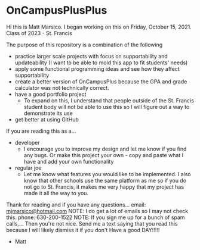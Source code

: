 # OnCampusPlusPlus

Hi this is Matt Marsico. I began working on this on Friday, October 15, 2021.
Class of 2023 - St. Francis

The purpose of this repository is a combination of the following
- practice larger scale projects with focus on supportability and updateability (I want to be able to mold this app to fit students' needs)
- apply some functional programming ideas and see how they affect supportability
- create a better version of OnCampusPlus because the GPA and grade calculator was not technically correct.
- have a good portfolio project
  - To expand on this, I understand that people outside of the St. Francis student body will not be able to use this so I will figure out a way to demonstrate its use
- get better at using GitHub

If you are reading this as a...
- developer
  - I encourage you to improve my design and let me know if you find any bugs. Or make this project your own - copy and paste what I have and add your own        functionality
- regular joe
  - Let me know what features you would like to be implemented. I also know that other schools use the same platform as me so if you do not go to St. Francis, it makes me very happy that my project has made it all the way to you.

Thank for reading and if you have any questions...
email: mjmarsico@hotmail.com     NOTE: I do get a lot of emails so I may not check this.
phone: 630-200-1522      NOTE: If you sign me up for a bunch of spam calls.... Then you're not nice. Send me a text saying that you read this because I will likely dismiss it if you don't
Have a good DAY!!!!!

- Matt
